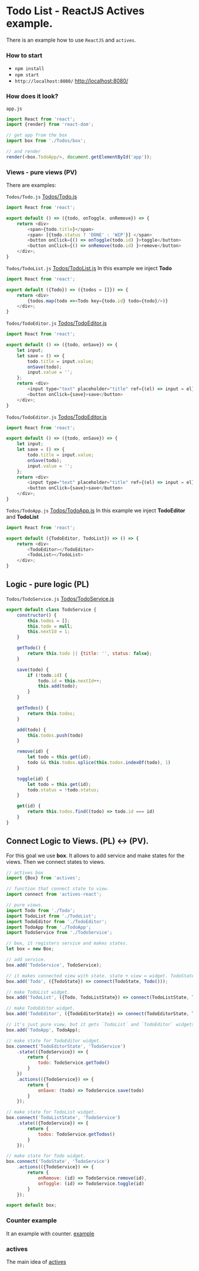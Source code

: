 # Todo List - ReactJS Actives  example. 
There is an example how to use `ReactJS` and `actives`.

### How to start
- `npm install`
- `npm start`
- `http://localhost:8080/` [http://localhost:8080/](http://localhost:8080/)

### How does it look?
`app.js`

```javascript
import React from 'react';
import {render} from 'react-dom';

// get app from the box
import box from './Todos/box';

// and render
render(<box.TodoApp/>, document.getElementById('app'));
```

### Views - pure views (PV)
There are examples:

`Todos/Todo.js` [Todos/Todo.js](Todos/Todo.js)
```javascript
import React from 'react';

export default () => ({todo, onToggle, onRemove}) => {
    return <div>
        <span>{todo.title}</span>
        <span> [{todo.status ? 'DONE' : 'WIP'}] </span>
        <button onClick={() => onToggle(todo.id) }>toggle</button>
        <button onClick={() => onRemove(todo.id) }>remove</button>
    </div>;
} 
```

`Todos/TodoList.js` [Todos/TodoList.js](Todos/TodoList.js)
In this example we inject __Todo__

```javascript
import React from 'react';

export default ({Todo}) => ({todos = []}) => {
    return <div>
        {todos.map(todo =><Todo key={todo.id} todo={todo}/>)}
    </div>;
} 
```

`Todos/TodoEditor.js` [Todos/TodoEditor.js](Todos/TodoEditor.js)

```javascript
import React from 'react';

export default () => ({todo, onSave}) => {
    let input;
    let save = () => {
        todo.title = input.value;
        onSave(todo);
        input.value = '';
    };
    return <div>
        <input type="text" placeholder="title" ref={(el) => input = el}/>
        <button onClick={save}>save</button>
    </div>;
} 
```

`Todos/TodoEditor.js` [Todos/TodoEditor.js](Todos/TodoEditor.js)

```javascript
import React from 'react';

export default () => ({todo, onSave}) => {
    let input;
    let save = () => {
        todo.title = input.value;
        onSave(todo);
        input.value = '';
    };
    return <div>
        <input type="text" placeholder="title" ref={(el) => input = el}/>
        <button onClick={save}>save</button>
    </div>;
} 
```

`Todos/TodoApp.js` [Todos/TodoApp.js](Todos/TodoApp.js)
In this example we inject __TodoEditor__ and __TodoList__
```javascript
import React from 'react';

export default ({TodoEditor, TodoList}) => () => {
    return <div>
        <TodoEditor></TodoEditor>
        <TodoList></TodoList>
    </div>;
} 
```

## Logic - pure logic (PL)
`Todos/TodoService.js` [Todos/TodoService.js](Todos/TodoService.js)
```javascript
export default class TodoService {
    constructor() {
        this.todos = [];
        this.todo = null;
        this.nextId = 1;
    }

    getTodo() {
        return this.todo || {title: '', status: false};
    }

    save(todo) {
        if (!todo.id) {
            todo.id = this.nextId++;
            this.add(todo);
        }
    }

    getTodos() {
        return this.todos;
    }

    add(todo) {
        this.todos.push(todo)
    }

    remove(id) {
        let todo = this.get(id);
        todo && this.todos.splice(this.todos.indexOf(todo), 1)
    }

    toggle(id) {
        let todo = this.get(id);
        todo.status = !todo.status;
    }

    get(id) {
        return this.todos.find((todo) => todo.id === id)
    }
}
```


## Connect Logic to Views. (PL) <-> (PV).
For this goal we use __box__. It allows to add service and make states for the views.
Then we connect states to views.


```javascript
// actives box
import {Box} from 'actives';

// function that connect state to view.
import connect from 'actives-react';

// pure views.
import Todo from './Todo';
import TodoList from './TodoList';
import TodoEditor from './TodoEditor';
import TodoApp from './TodoApp';
import TodoService from './TodoService';

// box, it registers service and makes states.
let box = new Box;

// add service.
box.add('TodoService', TodoService);

// it makes connected view with state. state + view = widget. TodoState is described below.
box.add('Todo', ({TodoState}) => connect(TodoState, Todo()));

// make TodoList widget.
box.add('TodoList', ({Todo, TodoListState}) => connect(TodoListState, TodoList({Todo})));

// make TodoEditor widget.
box.add('TodoEditor', ({TodoEditorState}) => connect(TodoEditorState, TodoEditor()));

// it's just pure view, but it gets `TodoList` and `TodoEditor` widgets from the box.
box.add('TodoApp', TodoApp);

// make state for TodoEditor widget.
box.connect('TodoEditorState', 'TodoService')
    .state(({TodoService}) => {
        return {
            todo: TodoService.getTodo()
        }
    })
    .actions(({TodoService}) => {
        return {
            onSave: (todo) => TodoService.save(todo)
        }
    });

// make state for TodoList widget.
box.connect('TodoListState', 'TodoService')
    .state(({TodoService}) => {
        return {
            todos: TodoService.getTodos()
        }
    });

// make state for Todo widget.
box.connect('TodoState', 'TodoService')
    .actions(({TodoService}) => {
        return {
            onRemove: (id) => TodoService.remove(id),
            onToggle: (id) => TodoService.toggle(id)
        }
    });

export default box;
```

### Counter example
It an example with counter. [example](https://github.com/slavahatnuke/actives-reactjs-counter-example)

### actives
The main idea of [actives](https://www.npmjs.com/package/actives)
